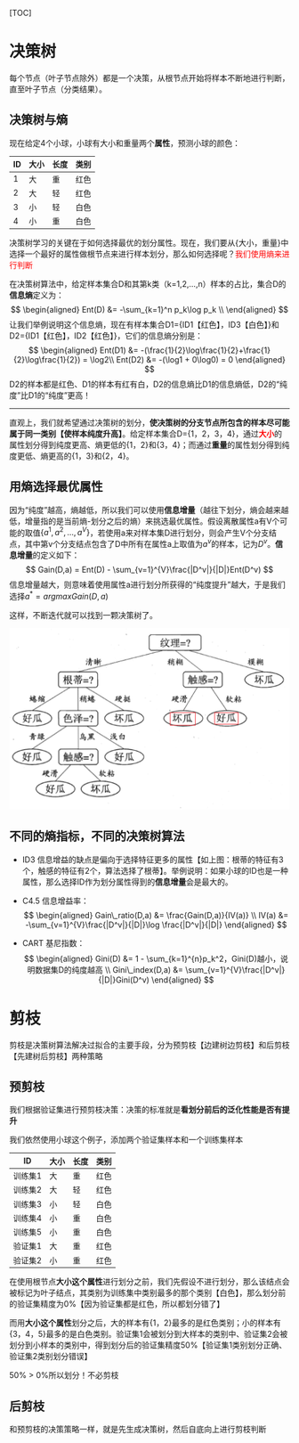 [TOC]

# 决策树

每个节点（叶子节点除外）都是一个决策，从根节点开始将样本不断地进行判断，直至叶子节点（分类结果）。

## 决策树与熵

现在给定4个小球，小球有大小和重量两个**属性**，预测小球的颜色：

| ID   | 大小 | 长度 | 类别 |
| ---- | ---- | ---- | ---- |
| 1    | 大   | 重   | 红色 |
| 2    | 大   | 轻   | 红色 |
| 3    | 小   | 轻   | 白色 |
| 4    | 小   | 重   | 白色 |

决策树学习的关键在于如何选择最优的划分属性。现在，我们要从{大小，重量}中选择一个最好的属性做根节点来进行样本划分，那么如何选择呢？<span style="color:red;">我们使用熵来进行判断</span>

在决策树算法中，给定样本集合D和其第k类（k=1,2,...,n）样本的占比，集合D的**信息熵**定义为：
$$
\begin{aligned}
Ent(D) &= -\sum_{k=1}^n p_k\log p_k \\
\end{aligned}
$$
让我们举例说明这个信息熵，现在有样本集合D1={ID1【红色】，ID3【白色】}和D2={ID1【红色】，ID2【红色】}，它们的信息熵分别是：
$$
\begin{aligned}
Ent(D1) &= -(\frac{1}{2}\log\frac{1}{2}+\frac{1}{2}\log\frac{1}{2}) = \log2\\
Ent(D2) &= -(\log1 + 0\log0) = 0
\end{aligned}
$$
D2的样本都是红色、D1的样本有红有白，D2的信息熵比D1的信息熵低，D2的“纯度”比D1的“纯度”更高！

------

直观上，我们就希望通过决策树的划分，**使决策树的分支节点所包含的样本尽可能属于同一类别【使样本纯度升高】**。给定样本集合D={1，2，3，4}，通过<span style="color:red;">**大小**</span>的属性划分得到纯度更高、熵更低的{1，2}和{3，4}；而通过**重量**的属性划分得到纯度更低、熵更高的{1，3}和{2，4}。

## 用熵选择最优属性

因为“纯度”越高，熵越低，所以我们可以使用**信息增量**（越往下划分，熵会越来越低，增量指的是当前熵-划分之后的熵）来挑选最优属性。假设离散属性a有V个可能的取值$\left\{a^1, a^2, ..., a^V\right\}$，若使用a来对样本集D进行划分，则会产生V个分支结点，其中第v个分支结点包含了D中所有在属性a上取值为$a^v$的样本，记为$D^v$。**信息增量**的定义如下：
$$
Gain(D,a) = Ent(D) - \sum_{v=1}^{V}\frac{|D^v|}{|D|}Ent(D^v)
$$
信息增量越大，则意味着使用属性a进行划分所获得的“纯度提升”越大，于是我们选择$a^*=argmaxGain(D,a)$

这样，不断迭代就可以找到一颗决策树了。

![img](decision_tree1.png)

## 不同的熵指标，不同的决策树算法

- ID3 信息增益的缺点是偏向于选择特征更多的属性【如上图：根蒂的特征有3个，触感的特征有2个，算法选择了根蒂】。举例说明：如果小球的ID也是一种属性，那么选择ID作为划分属性得到的**信息增量**会是最大的。

- C4.5 信息增益率：
  $$
  \begin{aligned}
  Gain\_ratio(D,a) &= \frac{Gain(D,a)}{IV(a)} \\
  IV(a) &= -\sum_{v=1}^{V}\frac{|D^v|}{|D|}\log \frac{|D^v|}{|D|}
  \end{aligned}
  $$

- CART 基尼指数：
  $$
  \begin{aligned}
  Gini(D) &= 1 - \sum_{k=1}^{n}p_k^2，Gini(D)越小，说明数据集D的纯度越高 \\
  Gini\_index(D,a) &= \sum_{v=1}^{V}\frac{|D^v|}{|D|}Gini(D^v)
  \end{aligned}
  $$

# 剪枝

剪枝是决策树算法解决过拟合的主要手段，分为预剪枝【边建树边剪枝】和后剪枝【先建树后剪枝】两种策略

## 预剪枝

我们根据验证集进行预剪枝决策：决策的标准就是**看划分前后的泛化性能是否有提升**

我们依然使用小球这个例子，添加两个验证集样本和一个训练集样本

| ID      | 大小 | 长度 | 类别 |
| ------- | ---- | ---- | ---- |
| 训练集1 | 大   | 重   | 红色 |
| 训练集2 | 大   | 轻   | 红色 |
| 训练集3 | 小   | 轻   | 白色 |
| 训练集4 | 小   | 重   | 白色 |
| 训练集5 | 小   | 重   | 白色 |
| 验证集1 | 大   | 重   | 红色 |
| 验证集2 | 小   | 重   | 红色 |

在使用根节点**大小这个属性**进行划分之前，我们先假设不进行划分，那么该结点会被标记为叶子结点，其类别为训练集中类别最多的那个类别【白色】，那么划分前的验证集精度为0%【因为验证集都是红色，所以都划分错了】

而用**大小这个属性**划分之后，大的样本有{1，2}最多的是红色类别；小的样本有{3，4，5}最多的是白色类别。验证集1会被划分到大样本的类别中、验证集2会被划分到小样本的类别中，得到划分后的验证集精度50%【验证集1类别划分正确、验证集2类别划分错误】

50% > 0%所以划分！不必剪枝

## 后剪枝

和预剪枝的决策策略一样，就是先生成决策树，然后自底向上进行剪枝判断
